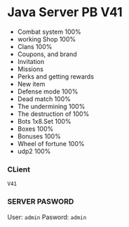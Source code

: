 # Java Server PB V41

* Combat system 100%
* working Shop 100%
* Clans 100%
* Coupons, and brand
* Invitation
* Missions
* Perks and getting rewards
* New item
* Defense mode 100%
* Dead match 100%
* The undermining 100%
* The destruction of 100%
* Bots 1x8.Set 100%
* Boxes 100%
* Bonuses 100%
* Wheel of fortune 100%
* udp2 100%

### CLient 
`V41`

### SERVER PASWORD

User: `admin`
Pasword: `admin`
